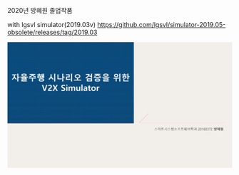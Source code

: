2020년 방혜원 졸업작품

with lgsvl simulator(2019.03v) https://github.com/lgsvl/simulator-2019.05-obsolete/releases/tag/2019.03

![이미지](./img/1.jpg)


